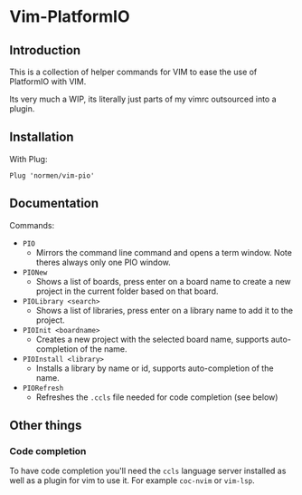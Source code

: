# Vim-PlatformIO
## Introduction
This is a collection of helper commands for VIM to ease the use of PlatformIO with VIM.

Its very much a WIP, its literally just parts of my vimrc outsourced into a plugin.

## Installation
With Plug:
```
Plug 'normen/vim-pio'
```

## Documentation

Commands:
- `PIO`
  - Mirrors the command line command and opens a term window. Note theres always only one PIO window.
- `PIONew`
  - Shows a list of boards, press enter on a board name to create a new project in the current folder based on that board.
- `PIOLibrary <search>`
  - Shows a list of libraries, press enter on a library name to add it to the project.
- `PIOInit <boardname>`
  - Creates a new project with the selected board name, supports auto-completion of the name.
- `PIOInstall <library>`
  - Installs a library by name or id, supports auto-completion of the name.
- `PIORefresh`
  - Refreshes the `.ccls` file needed for code completion (see below)

## Other things
### Code completion
To have code completion you'll need the `ccls` language server installed as well as a plugin for vim to use it. For example `coc-nvim` or `vim-lsp`.
